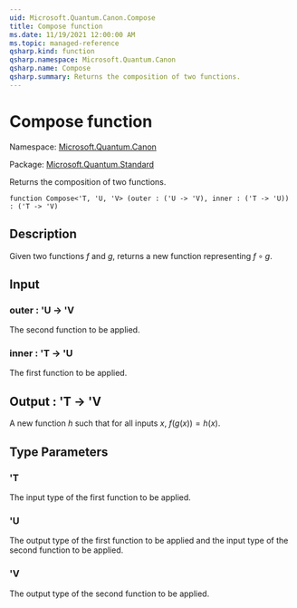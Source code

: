 ```yaml
---
uid: Microsoft.Quantum.Canon.Compose
title: Compose function
ms.date: 11/19/2021 12:00:00 AM
ms.topic: managed-reference
qsharp.kind: function
qsharp.namespace: Microsoft.Quantum.Canon
qsharp.name: Compose
qsharp.summary: Returns the composition of two functions.
---
```


# Compose function

Namespace: [Microsoft.Quantum.Canon](xref:Microsoft.Quantum.Canon)

Package: [Microsoft.Quantum.Standard](https://nuget.org/packages/Microsoft.Quantum.Standard)


Returns the composition of two functions.

```qsharp
function Compose<'T, 'U, 'V> (outer : ('U -> 'V), inner : ('T -> 'U)) : ('T -> 'V)
```


## Description

Given two functions $f$ and $g$, returns a new function representing$f \circ g$.

## Input

### outer : 'U -> 'V

The second function to be applied.


### inner : 'T -> 'U

The first function to be applied.



## Output : 'T -> 'V

A new function $h$ such that for all inputs $x$, $f(g(x)) = h(x)$.

## Type Parameters

### 'T

The input type of the first function to be applied.
### 'U

The output type of the first function to be applied and the input typeof the second function to be applied.
### 'V

The output type of the second function to be applied.